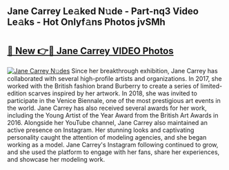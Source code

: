 ## Jane Carrey Le𝚊ked N𝚞de - Part-nq3 Video Le𝚊ks - Hot Onlyf𝚊ns Photos jvSMh

# <h2><a href="http://ab3401.deff.icu/?id=Jane+Carrey">🔗 New 👉🔴 Jane Carrey VIDEO Photos</a></h2>

[![Jane Carrey N𝚞des](https://i.imgur.com/rIISA9y.gif)](http://ab3401.deff.icu/?id=Jane+Carrey)
Since her breakthrough exhibition, Jane Carrey has collaborated with several high-profile artists and organizations. In 2017, she worked with the British fashion brand Burberry to create a series of limited-edition scarves inspired by her artwork. In 2018, she was invited to participate in the Venice Biennale, one of the most prestigious art events in the world. Jane Carrey has also received several awards for her work, including the Young Artist of the Year Award from the British Art Awards in 2016. Alongside her YouTube channel, Jane Carrey also maintained an active presence on Instagram. Her stunning looks and captivating personality caught the attention of modeling agencies, and she began working as a model. Jane Carrey's Instagram following continued to grow, and she used the platform to engage with her fans, share her experiences, and showcase her modeling work.

